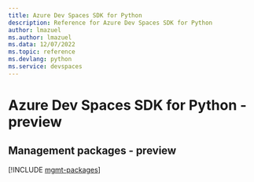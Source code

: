 ```yaml
---
title: Azure Dev Spaces SDK for Python
description: Reference for Azure Dev Spaces SDK for Python
author: lmazuel
ms.author: lmazuel
ms.data: 12/07/2022
ms.topic: reference
ms.devlang: python
ms.service: devspaces
---
```

# Azure Dev Spaces SDK for Python - preview

## Management packages - preview
[!INCLUDE [mgmt-packages](dev-spaces-mgmt-index.md)]